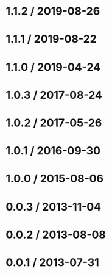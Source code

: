 
1.1.2 / 2019-08-26
==================


1.1.1 / 2019-08-22
==================


1.1.0 / 2019-04-24
==================


1.0.3 / 2017-08-24
==================


1.0.2 / 2017-05-26
==================


1.0.1 / 2016-09-30
==================


1.0.0 / 2015-08-06
==================


0.0.3 / 2013-11-04 
==================


0.0.2 / 2013-08-08 
==================


0.0.1 / 2013-07-31 
==================

